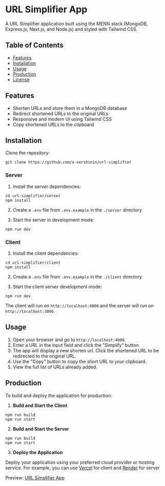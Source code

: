 # URL Simplifier App

A URL Simplifier application built using the MENN stack (MongoDB, Express.js, Next.js, and Node.js) and styled with Tailwind CSS.

## Table of Contents

- [Features](#features)
- [Installation](#installation)
- [Usage](#usage)
- [Production](#production)
- [License](#license)

## Features

- Shorten URLs and store them in a MongoDB database
- Redirect shortened URLs to the original URLs
- Responsive and modern UI using Tailwind CSS
- Copy shortened URLs to the clipboard


## Installation

Clone the repository:

```
git clone https://github.com/a-vershinin/url-simplifier
```

### Server

1. Install the server dependencies:

```
cd url-simplifier/server
npm install
```

2. Create a `.env` file from `.env.example` in the `./server` directory

3. Start the server in development mode:

```
npm run dev
```

### Client

1. Install the client dependencies:

```
cd url-simplifier/client
npm install
```

2. Create a `.env` file from `.env.example` in the `./client` directory

3. Start the client server development mode:

```
npm run dev
```

The client will run on `http://localhost:4000` and the server will run on `http://localhost:3000`.

## Usage

1. Open your browser and go to `http://localhost:4000`.
2. Enter a URL in the input field and click the "Simplify" button.
3. The app will display a new shorten url. Click the shortened URL to be redirected to the original URL.
4. Use the "Copy" button to copy the short URL to your clipboard.
5. View the full list of URLs already added.

## Production

To build and deploy the application for production:

1. **Build and Start the Client**
```
npm run build
npm run start
```

2. **Build and Start the Server**
```
npm run build
npm run start
```

3. **Deploy the Application**

Deploy your application using your preferred cloud provider or hosting service. For example, you can use [Vercel](https://vercel.com/) for client and [Render](https://render.com/) for server

Preview: [URL Simplifier App](https://url-simplifier-client.vercel.app/)
